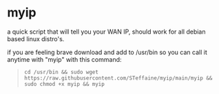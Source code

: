 # myip
a quick script that will tell you your WAN IP, should work for all debian based linux distro's.


if you are feeling brave download and add to /usr/bin so you can call it anytime with "myip" with this command: 
>  `cd /usr/bin && sudo wget https://raw.githubusercontent.com/STeffaine/myip/main/myip && sudo chmod +x myip && myip`
